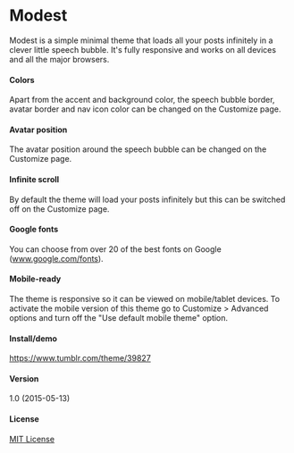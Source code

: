 # Modest

Modest is a simple minimal theme that loads all your posts infinitely in a clever little speech bubble. It's fully responsive and works on all devices and all the major browsers.

#### Colors

Apart from the accent and background color, the speech bubble border, avatar border and nav icon color can be changed on the Customize page.

#### Avatar position

The avatar position around the speech bubble can be changed on the Customize page.

#### Infinite scroll

By default the theme will load your posts infinitely but this can be switched off on the Customize page.

#### Google fonts

You can choose from over 20 of the best fonts on Google (www.google.com/fonts).

#### Mobile-ready

The theme is responsive so it can be viewed on mobile/tablet devices. To activate the mobile version of this theme go to Customize > Advanced options and turn off the "Use default mobile theme" option.

#### Install/demo

https://www.tumblr.com/theme/39827

#### Version

1.0 (2015-05-13)

#### License

[MIT License](http://opensource.org/licenses/MIT)
